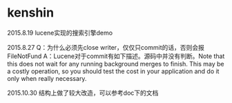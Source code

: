 # kenshin

2015.8.19
lucene实现的搜索引擎demo

2015.8.27
Q：为什么必须先close writer，仅仅只commit的话，否则会报FileNotFund
A：Lucene对于commit有如下描述。源码中并没有判断。Note that this does not wait for any
running background merges to finish. This may be a costly operation, so
you should test the cost in your application and do it only when really
necessary.

2015.10.30
结构上做了较大改造，可以参考doc下的文档
